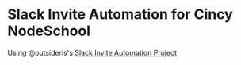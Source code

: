 # Slack Invite Automation for Cincy NodeSchool

Using @outsideris's [Slack Invite Automation Project](https://github.com/outsideris/slack-invite-automation)